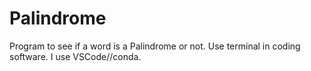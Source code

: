 # Palindrome
Program to see if a word is a Palindrome or not. Use terminal in coding software. I use VSCode//conda.
